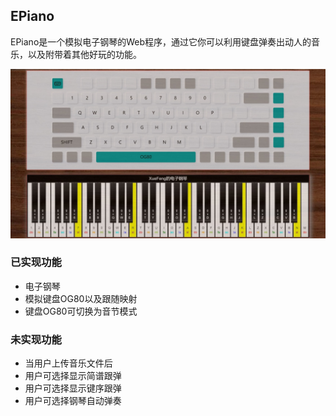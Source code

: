 ## EPiano
EPiano是一个模拟电子钢琴的Web程序，通过它你可以利用键盘弹奏出动人的音乐，以及附带着其他好玩的功能。

<img src="./EPiano.jpg">

### 已实现功能
- 电子钢琴
- 模拟键盘OG80以及跟随映射
- 键盘OG80可切换为音节模式

### 未实现功能
- 当用户上传音乐文件后
- 用户可选择显示简谱跟弹
- 用户可选择显示键序跟弹
- 用户可选择钢琴自动弹奏